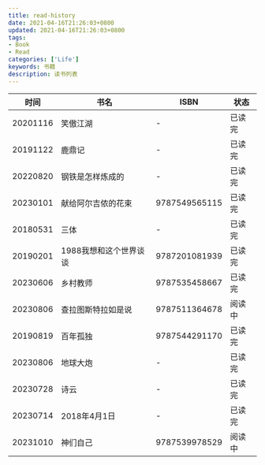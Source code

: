 ```yaml
---
title: read-history
date: 2021-04-16T21:26:03+0800
updated: 2021-04-16T21:26:03+0800
tags: 
- Book
- Read
categories: ['Life']
keywords: 书籍
description: 读书列表
---
```




| 时间 | 书名 | ISBN | 状态 |
| --- | --- | --- | --- |
| 20201116 | 笑傲江湖 | - | 已读完 |
| 20191122 | 鹿鼎记 | - | 已读完 |
| 20220820 | 钢铁是怎样炼成的 | - | 已读完 |
| 20230101 | 献给阿尔吉侬的花束 | 9787549565115 | 已读完 |
| 20180531 | 三体 | - | 已读完 |
| 20190201 | 1988我想和这个世界谈谈 | 9787201081939 | 已读完 |
| 20230606 | 乡村教师 | 9787535458667 | 已读完 |
| 20230806 | 查拉图斯特拉如是说 | 9787511364678 | 阅读中 |
| 20190819 | 百年孤独 | 9787544291170 | 已读完 |
| 20230806 | 地球大炮 | - | 已读完 |
| 20230728 | 诗云 | - | 已读完 |
| 20230714 | 2018年4月1日 | - | 已读完 |
| 20231010 | 神们自己 | 9787539978529 | 阅读中 |
